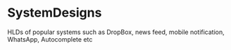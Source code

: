 # SystemDesigns
HLDs of popular systems such as DropBox, news feed, mobile notification, WhatsApp, Autocomplete etc
